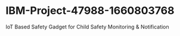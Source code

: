# IBM-Project-47988-1660803768
IoT Based Safety Gadget for Child Safety Monitoring &amp; Notification
